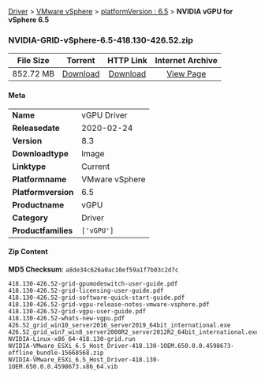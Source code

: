 
[Driver](/README.md)  >  [VMware vSphere](/index/Driver/VMware_vSphere.md)  >  [platformVersion : 6.5](/index/Driver/VMware_vSphere/6.5.md)  >  **NVIDIA vGPU for vSphere 6.5**


### NVIDIA-GRID-vSphere-6.5-418.130-426.52.zip

| **File Size** | **Torrent**  | **HTTP Link** | **Internet Archive** |
|:-------------:|:------------:|:-------------:|:--------------------:|
| 852.72 MB |  [Download](https://archive.org/download/nvgpu_NVIDIA-GRID-vSphere-6.5-418.130-426.52.zip_p47b18o5/nvgpu_NVIDIA-GRID-vSphere-6.5-418.130-426.52.zip_p47b18o5_archive.torrent)       | [Download](https://archive.org/compress/nvgpu_NVIDIA-GRID-vSphere-6.5-418.130-426.52.zip_p47b18o5) | [View Page](https://archive.org/details/nvgpu_NVIDIA-GRID-vSphere-6.5-418.130-426.52.zip_p47b18o5)       |

#### Meta

<table>
<tr><td><strong>Name</strong></td><td>vGPU Driver</td></tr>
<tr><td><strong>Releasedate</strong></td><td>2020-02-24</td></tr>
<tr><td><strong>Version</strong></td><td>8.3</td></tr>
<tr><td><strong>Downloadtype</strong></td><td>Image</td></tr>
<tr><td><strong>Linktype</strong></td><td>Current</td></tr>
<tr><td><strong>Platformname</strong></td><td>VMware vSphere</td></tr>
<tr><td><strong>Platformversion</strong></td><td>6.5</td></tr>
<tr><td><strong>Productname</strong></td><td>vGPU</td></tr>
<tr><td><strong>Category</strong></td><td>Driver</td></tr>
<tr><td><strong>Productfamilies</strong></td><td><code>['vGPU']</code></td></tr>
</table>

#### Zip Content

**MD5 Checksum**: `a8de34c626a0ac10ef59a1f7b03c2d7c`

```text
418.130-426.52-grid-gpumodeswitch-user-guide.pdf
418.130-426.52-grid-licensing-user-guide.pdf
418.130-426.52-grid-software-quick-start-guide.pdf
418.130-426.52-grid-vgpu-release-notes-vmware-vsphere.pdf
418.130-426.52-grid-vgpu-user-guide.pdf
418.130-426.52-whats-new-vgpu.pdf
426.52_grid_win10_server2016_server2019_64bit_international.exe
426.52_grid_win7_win8_server2008R2_server2012R2_64bit_international.exe
NVIDIA-Linux-x86_64-418.130-grid.run
NVIDIA-VMware_ESXi_6.5_Host_Driver-418.130-1OEM.650.0.0.4598673-offline_bundle-15668568.zip
NVIDIA-VMware_ESXi_6.5_Host_Driver-418.130-1OEM.650.0.0.4598673.x86_64.vib
```